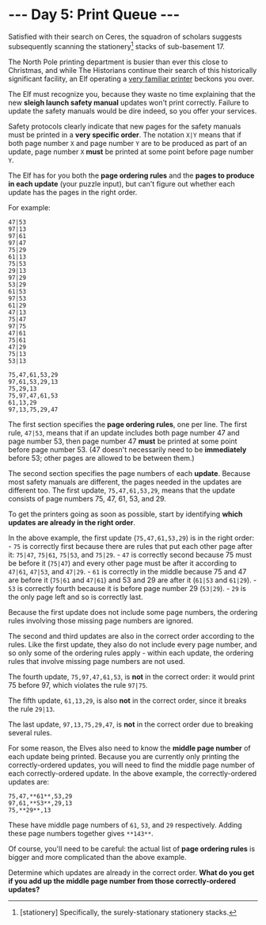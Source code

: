 # --- Day 5: Print Queue ---

Satisfied with their search on Ceres, the squadron of scholars suggests subsequently scanning the stationery[^1] stacks of sub-basement 17.

The North Pole printing department is busier than ever this close to Christmas, and while The Historians continue their search of this historically significant facility, an Elf operating a [very familiar printer](/2017/day/1) beckons you over.

The Elf must recognize you, because they waste no time explaining that the new **sleigh launch safety manual** updates won't print correctly. Failure to update the safety manuals would be dire indeed, so you offer your services.

Safety protocols clearly indicate that new pages for the safety manuals must be printed in a **very specific order**. The notation `X|Y` means that if both page number `X` and page number `Y` are to be produced as part of an update, page number `X` **must** be printed at some point before page number `Y`.

The Elf has for you both the **page ordering rules** and the **pages to produce in each update** (your puzzle input), but can't figure out whether each update has the pages in the right order.

For example:
```
47|53
97|13
97|61
97|47
75|29
61|13
75|53
29|13
97|29
53|29
61|53
97|53
61|29
47|13
75|47
97|75
47|61
75|61
47|29
75|13
53|13

75,47,61,53,29
97,61,53,29,13
75,29,13
75,97,47,61,53
61,13,29
97,13,75,29,47
```

The first section specifies the **page ordering rules**, one per line. The first rule, `47|53`, means that if an update includes both page number 47 and page number 53, then page number 47 **must** be printed at some point before page number 53. (47 doesn't necessarily need to be **immediately** before 53; other pages are allowed to be between them.)

The second section specifies the page numbers of each **update**. Because most safety manuals are different, the pages needed in the updates are different too. The first update, `75,47,61,53,29`, means that the update consists of page numbers 75, 47, 61, 53, and 29.

To get the printers going as soon as possible, start by identifying **which updates are already in the right order**.

In the above example, the first update (`75,47,61,53,29`) is in the right order:
    - `75` is correctly first because there are rules that put each other page after it: `75|47`, `75|61`, `75|53`, and `75|29`.
    - `47` is correctly second because 75 must be before it (`75|47`) and every other page must be after it according to `47|61`, `47|53`, and `47|29`.
    - `61` is correctly in the middle because 75 and 47 are before it (`75|61` and `47|61`) and 53 and 29 are after it (`61|53` and `61|29`).
    - `53` is correctly fourth because it is before page number 29 (`53|29`).
    - `29` is the only page left and so is correctly last.

Because the first update does not include some page numbers, the ordering rules involving those missing page numbers are ignored.

The second and third updates are also in the correct order according to the rules. Like the first update, they also do not include every page number, and so only some of the ordering rules apply - within each update, the ordering rules that involve missing page numbers are not used.

The fourth update, `75,97,47,61,53`, is **not** in the correct order: it would print 75 before 97, which violates the rule `97|75`.

The fifth update, `61,13,29`, is also **not** in the correct order, since it breaks the rule `29|13`.

The last update, `97,13,75,29,47`, is **not** in the correct order due to breaking several rules.

For some reason, the Elves also need to know the **middle page number** of each update being printed. Because you are currently only printing the correctly-ordered updates, you will need to find the middle page number of each correctly-ordered update. In the above example, the correctly-ordered updates are:
```
75,47,**61**,53,29
97,61,**53**,29,13
75,**29**,13
```

These have middle page numbers of `61`, `53`, and `29` respectively. Adding these page numbers together gives `**143**`.

Of course, you'll need to be careful: the actual list of **page ordering rules** is bigger and more complicated than the above example.

Determine which updates are already in the correct order. **What do you get if you add up the middle page number from those correctly-ordered updates?**

[^1]: [stationery] Specifically, the surely-stationary stationery stacks.
